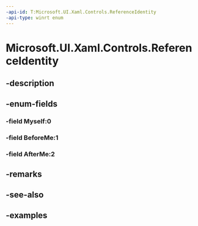 ```yaml
---
-api-id: T:Microsoft.UI.Xaml.Controls.ReferenceIdentity
-api-type: winrt enum
---
```


# Microsoft.UI.Xaml.Controls.ReferenceIdentity

<!--
public enum ReferenceIdentity
-->


## -description

## -enum-fields

### -field Myself:0

### -field BeforeMe:1

### -field AfterMe:2

## -remarks

## -see-also

## -examples


